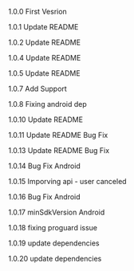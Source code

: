 1.0.0
First Vesrion

1.0.1
Update README

1.0.2
Update README

1.0.4
Update README

1.0.5
Update README

1.0.7
Add Support

1.0.8
Fixing android dep

1.0.10
Update README

1.0.11
Update README
Bug Fix

1.0.13
Update README
Bug Fix

1.0.14
Bug Fix Android

1.0.15
Imporving api - user canceled

1.0.16
Bug Fix Android

1.0.17
minSdkVersion Android

1.0.18
fixing proguard issue

1.0.19
update dependencies

1.0.20
update dependencies
